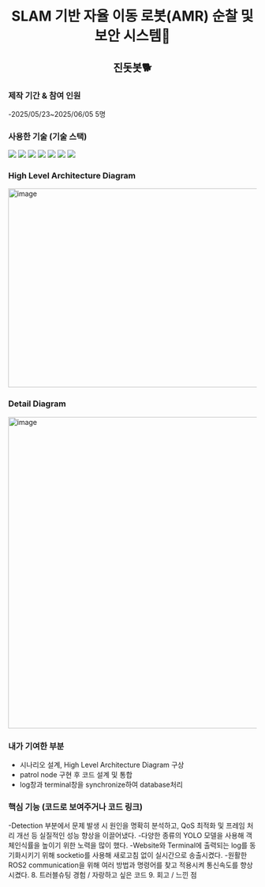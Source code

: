 <h1 align="center">SLAM 기반 자율 이동 로봇(AMR) 순찰 및 보안 시스템🚒 </h1>

<h2 align="center">진돗봇🐕 </h2>

### 제작 기간 & 참여 인원
-2025/05/23~2025/06/05  5명


### 사용한 기술 (기술 스택)    
<img src="https://img.shields.io/badge/python-blue?style=for-the-badge&logo=python&logoColor=white">   <img src="https://img.shields.io/badge/ROS2-black?style=for-the-badge&logo=ros&logoColor=#22314E">   <img src="https://img.shields.io/badge/OpenCV-5C3EE8?style=for-the-badge&logo=opencv&logoColor=white">   <img src="https://img.shields.io/badge/YOLO-111F68?style=for-the-badge&logo=yolo&logoColor=white">   <img src="https://img.shields.io/badge/socket.io-010101?style=for-the-badge&logo=socket.io&logoColor=white">    <img src="https://img.shields.io/badge/SQLite-003B57?style=for-the-badge&logo=sqlite&logoColor=white">   <img src="https://img.shields.io/badge/Flask-3BABC3?style=for-the-badge&logo=flask&logoColor=white">  


### High Level Architecture Diagram
<img width="517" height="403" alt="image" src="https://github.com/user-attachments/assets/759cdf71-ec8d-481c-89d0-11d668ce095e" />

### Detail Diagram
<img width="589" height="631" alt="image" src="https://github.com/user-attachments/assets/dc6041c8-99e5-498e-8070-7d7f6ead9118" />

### 내가 기여한 부분
- 시나리오 설계, High Level Architecture Diagram 구상
- patrol node 구현 후 코드 설계 및 통합
- log창과 terminal창을 synchronize하여 database처리


### 핵심 기능 (코드로 보여주거나 코드 링크)
   -Detection 부분에서 문제 발생 시 원인을 명확히 분석하고,
    QoS 최적화 및 프레임 처리 개선 등 실질적인 성능 향상을
    이끌어냈다.
   -다양한 종류의 YOLO 모델을 사용해 객체인식률을 높이기
    위한 노력을 많이 했다.
   -Website와 Terminal에 출력되는 log를 동기화시키기 위해
    socketio를 사용해 새로고침 없이 실시간으로 송출시켰다.
   -원활한 ROS2 communication을 위해 여러 방법과
    명령어를 찾고 적용시켜 통신속도를 향상시켰다.
8. 트러블슈팅 경험 / 자랑하고 싶은 코드 
9. 회고 / 느낀 점
